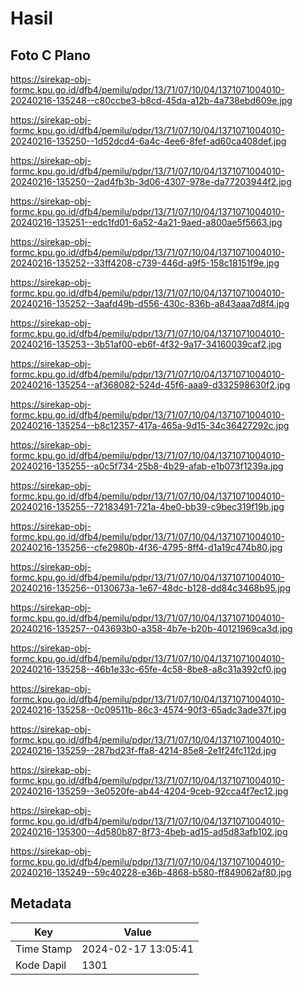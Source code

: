 # Hasil

## Foto C Plano

https://sirekap-obj-formc.kpu.go.id/dfb4/pemilu/pdpr/13/71/07/10/04/1371071004010-20240216-135248--c80ccbe3-b8cd-45da-a12b-4a738ebd609e.jpg

https://sirekap-obj-formc.kpu.go.id/dfb4/pemilu/pdpr/13/71/07/10/04/1371071004010-20240216-135250--1d52dcd4-6a4c-4ee6-8fef-ad60ca408def.jpg

https://sirekap-obj-formc.kpu.go.id/dfb4/pemilu/pdpr/13/71/07/10/04/1371071004010-20240216-135250--2ad4fb3b-3d06-4307-978e-da77203944f2.jpg

https://sirekap-obj-formc.kpu.go.id/dfb4/pemilu/pdpr/13/71/07/10/04/1371071004010-20240216-135251--edc1fd01-6a52-4a21-9aed-a800ae5f5663.jpg

https://sirekap-obj-formc.kpu.go.id/dfb4/pemilu/pdpr/13/71/07/10/04/1371071004010-20240216-135252--33ff4208-c739-446d-a9f5-158c18151f9e.jpg

https://sirekap-obj-formc.kpu.go.id/dfb4/pemilu/pdpr/13/71/07/10/04/1371071004010-20240216-135252--3aafd49b-d556-430c-836b-a843aaa7d8f4.jpg

https://sirekap-obj-formc.kpu.go.id/dfb4/pemilu/pdpr/13/71/07/10/04/1371071004010-20240216-135253--3b51af00-eb6f-4f32-9a17-34160039caf2.jpg

https://sirekap-obj-formc.kpu.go.id/dfb4/pemilu/pdpr/13/71/07/10/04/1371071004010-20240216-135254--af368082-524d-45f6-aaa9-d332598630f2.jpg

https://sirekap-obj-formc.kpu.go.id/dfb4/pemilu/pdpr/13/71/07/10/04/1371071004010-20240216-135254--b8c12357-417a-465a-9d15-34c36427292c.jpg

https://sirekap-obj-formc.kpu.go.id/dfb4/pemilu/pdpr/13/71/07/10/04/1371071004010-20240216-135255--a0c5f734-25b8-4b29-afab-e1b073f1239a.jpg

https://sirekap-obj-formc.kpu.go.id/dfb4/pemilu/pdpr/13/71/07/10/04/1371071004010-20240216-135255--72183491-721a-4be0-bb39-c9bec319f19b.jpg

https://sirekap-obj-formc.kpu.go.id/dfb4/pemilu/pdpr/13/71/07/10/04/1371071004010-20240216-135256--cfe2980b-4f36-4795-8ff4-d1a19c474b80.jpg

https://sirekap-obj-formc.kpu.go.id/dfb4/pemilu/pdpr/13/71/07/10/04/1371071004010-20240216-135256--0130673a-1e67-48dc-b128-dd84c3468b95.jpg

https://sirekap-obj-formc.kpu.go.id/dfb4/pemilu/pdpr/13/71/07/10/04/1371071004010-20240216-135257--043693b0-a358-4b7e-b20b-40121969ca3d.jpg

https://sirekap-obj-formc.kpu.go.id/dfb4/pemilu/pdpr/13/71/07/10/04/1371071004010-20240216-135258--46b1e33c-65fe-4c58-8be8-a8c31a392cf0.jpg

https://sirekap-obj-formc.kpu.go.id/dfb4/pemilu/pdpr/13/71/07/10/04/1371071004010-20240216-135258--0c09511b-86c3-4574-90f3-65adc3ade37f.jpg

https://sirekap-obj-formc.kpu.go.id/dfb4/pemilu/pdpr/13/71/07/10/04/1371071004010-20240216-135259--287bd23f-ffa8-4214-85e8-2e1f24fc112d.jpg

https://sirekap-obj-formc.kpu.go.id/dfb4/pemilu/pdpr/13/71/07/10/04/1371071004010-20240216-135259--3e0520fe-ab44-4204-9ceb-92cca4f7ec12.jpg

https://sirekap-obj-formc.kpu.go.id/dfb4/pemilu/pdpr/13/71/07/10/04/1371071004010-20240216-135300--4d580b87-8f73-4beb-ad15-ad5d83afb102.jpg

https://sirekap-obj-formc.kpu.go.id/dfb4/pemilu/pdpr/13/71/07/10/04/1371071004010-20240216-135249--59c40228-e36b-4868-b580-ff849062af80.jpg


## Metadata

| Key        | Value               |
| ---------- | ------------------- |
| Time Stamp | 2024-02-17 13:05:41 |
| Kode Dapil | 1301                |



